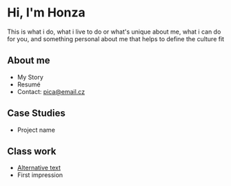# Hi, I'm Honza

This is what i do, what i live to do or what's unique about me, what i can do for you, and something personal about me that helps to define the culture fit

## About me

- My Story
- Resumé
- Contact: pica@email.cz

## Case Studies

- Project name

## Class work

- [Alternative text](01-alternative-text)
- First impression

